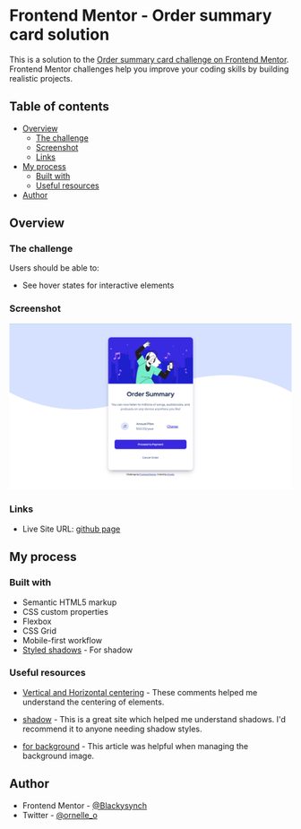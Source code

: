 # Frontend Mentor - Order summary card solution

This is a solution to the [Order summary card challenge on Frontend Mentor](https://www.frontendmentor.io/challenges/order-summary-component-QlPmajDUj). Frontend Mentor challenges help you improve your coding skills by building realistic projects. 

## Table of contents

- [Overview](#overview)
  - [The challenge](#the-challenge)
  - [Screenshot](#screenshot)
  - [Links](#links)
- [My process](#my-process)
  - [Built with](#built-with)
  - [Useful resources](#useful-resources)
- [Author](#author)


## Overview

### The challenge

Users should be able to:

- See hover states for interactive elements

### Screenshot

![](./my-solution.jpg)

### Links
- Live Site URL: [github page](https://blackysynch.github.io/order-summary-component-main/)

## My process

### Built with

- Semantic HTML5 markup
- CSS custom properties
- Flexbox
- CSS Grid
- Mobile-first workflow
- [Styled shadows](https://getcssscan.com/css-box-shadow-examples) - For shadow

### Useful resources

- [Vertical and Horizontal centering](https://stackoverflow.com/questions/11978231/vertically-center-two-elements-within-a-div/31977476#31977476) - These comments helped me understand the centering of elements.
- [shadow](https://getcssscan.com/css-box-shadow-examples) - This is a great site which helped me understand shadows. I'd recommend it to anyone needing shadow styles.

- [for background](https://www.svgbackgrounds.com/how-to-add-svgs-with-css-background-image/) - This article was helpful when managing the background image.


## Author

- Frontend Mentor - [@Blackysynch](https://www.frontendmentor.io/profile/Blackysynch)
- Twitter - [@ornelle_o](https://twitter.com/ornelle_o)
